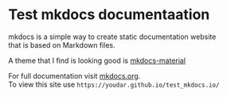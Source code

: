 # Test mkdocs documentaation
mkdocs is a simple way to create static documentation website  
that is based on Markdown files.

A theme that I find is looking good is [mkdocs-material](https://squidfunk.github.io/mkdocs-material/reference/abbreviations/)  

For full documentation visit [mkdocs.org](https://www.mkdocs.org).   
To view this site use `https://youdar.github.io/test_mkdocs.io/`
